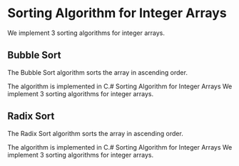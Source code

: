 # Sorting Algorithm for Integer Arrays

We implement 3 sorting algorithms for integer arrays.

## Bubble Sort

The Bubble Sort algorithm sorts the array in ascending order.

The algorithm is implemented in C.# Sorting Algorithm for Integer Arrays
We implement 3 sorting algorithms for integer arrays.

## Radix Sort
The Radix Sort algorithm sorts the array in ascending order.

The algorithm is implemented in C.# Sorting Algorithm for Integer Arrays
We implement 3 sorting algorithms for integer arrays.

